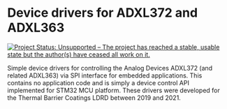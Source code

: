 # Device drivers for ADXL372 and ADXL363

[![Project Status: Unsupported – The project has reached a stable, usable state but the author(s) have ceased all work on it.](https://www.repostatus.org/badges/latest/unsupported.svg)](https://www.repostatus.org/#unsupported)

Simple device drivers for controlling the Analog Devices ADXL372 (and related ADXL363) via SPI interface for embedded applications. This contains no application code and is simply a device control API implemented for STM32 MCU platform. These drivers were developed for the Thermal Barrier Coatings LDRD between 2019 and 2021.

